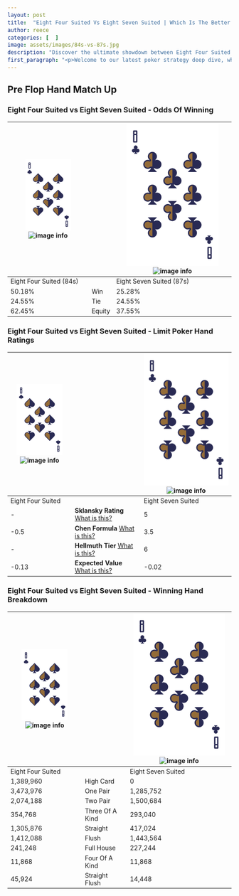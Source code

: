 ```yaml
---
layout: post
title:  "Eight Four Suited Vs Eight Seven Suited | Which Is The Better Hand In Poker? A Complete Guide"
author: reece
categories: [  ]
image: assets/images/84s-vs-87s.jpg
description: "Discover the ultimate showdown between Eight Four Suited and Eight Seven Suited in poker! Uncover the odds, strategies, and scenarios where one hand triumphs over the other. Get ready to up your poker game with this thrilling analysis."
first_paragraph: "<p>Welcome to our latest poker strategy deep dive, where we're pitting two distinct hands against each other in a high-stakes showdown: Eight Four Suited vs Eight Seven Suited.</p><p>In the dynamic world of poker, every decision counts, and knowing which hand holds the upper hand is key to your success at the table.</p><p>In this article, we'll dissect these two hands, explore the scenarios where one dominates the other, and equip you with the knowledge to make strategic choices that can tip the odds in your favor.</p><p>Get ready to unravel the intriguing dynamics of these poker hands and elevate your game to new heights.</p>"
---
```




[comment]: # (sp0)

## Pre Flop Hand Match Up

<div class="table hand-ratings" markdown="1"> 



### Eight Four Suited vs Eight Seven Suited - Odds Of Winning


    
| ![image info](assets/images/hand1/8.png) ![image info](assets/images/hand1/4s.png) |  | ![image info](assets/images/hand2/8.png) ![image info](assets/images/hand2/7s.png) |
| -------- | -------- | -------- |
| Eight Four Suited (84s) |  | Eight Seven Suited (87s) |
| 50.18% | Win | 25.28% |
| 24.55% | Tie | 24.55% |
| 62.45% | Equity | 37.55% |




[comment]: # (sp1)



### Eight Four Suited vs Eight Seven Suited - Limit Poker Hand Ratings


    
| ![image info](assets/images/hand1/8.png) ![image info](assets/images/hand1/4s.png) |  | ![image info](assets/images/hand2/8.png) ![image info](assets/images/hand2/7s.png) |
| -------- | -------- | -------- |
| Eight Four Suited |  | Eight Seven Suited |
| - | **Sklansky Rating** [What is this?](/sklansky-rating-explained) | 5 |
| -0.5 | **Chen Formula** [What is this?](/chen-formula-explained) | 3.5 |
| - | **Hellmuth Tier** [What is this?](/Hellmuth-tier-explained) | 6 |
| -0.13 | **Expected Value** [What is this?](/expected-value-explained) | -0.02 |




[comment]: # (sp2)



### Eight Four Suited vs Eight Seven Suited - Winning Hand Breakdown


    
| ![image info](assets/images/hand1/8.png) ![image info](assets/images/hand1/4s.png) |  | ![image info](assets/images/hand2/8.png) ![image info](assets/images/hand2/7s.png) |
| -------- | -------- | -------- |
| Eight Four Suited |  | Eight Seven Suited |
| 1,389,960 | High Card | 0 |
| 3,473,976 | One Pair | 1,285,752 |
| 2,074,188 | Two Pair | 1,500,684 |
| 354,768 | Three Of A Kind | 293,040 |
| 1,305,876 | Straight | 417,024 |
| 1,412,088 | Flush | 1,443,564 |
| 241,248 | Full House | 227,244 |
| 11,868 | Four Of A Kind | 11,868 |
| 45,924 | Straight Flush | 14,448 |




[comment]: # (sp3)



</div>

[comment]: # (sp4)



[comment]: # (sp5)

